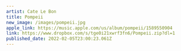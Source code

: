 ```yaml
---
artist: Cate Le Bon
title: Pompeii
new_image: /images/pompeii.jpg
apple_link: https://music.apple.com/us/album/pompeii/1589550904
link: https://www.dropbox.com/s/tge0i21xwrf3fn6/Pompeii.zip?dl=1
published_date: 2022-02-05T23:00:23.061Z
---
```

